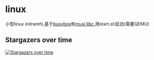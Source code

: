 # linux
小型linux initramfs,基于[busybox](https://busybox.net/)和[musl libc](https://musl.libc.org/),用start.sh启动(需要QEMU)  

## Stargazers over time
[![Stargazers over time](https://starchart.cc/chun-awa/linux.svg)](https://starchart.cc/chun-awa/linux)
